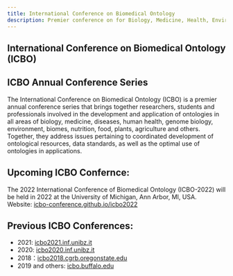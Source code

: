 ```yaml
---
title: International Conference on Biomedical Ontology
description: Premier conference on for Biology, Medicine, Health, Environment, Plants & Agriculture
---
```

## International Conference on Biomedical Ontology (ICBO)

## ICBO Annual Conference Series
The International Conference on Biomedical Ontology (ICBO) is a premier annual conference series that brings together researchers, students and professionals involved in the development and application of ontologies in all areas of biology, medicine, diseases, human health, genome biology, environment, biomes, nutrition, food, plants, agriculture and others. Together, they address issues pertaining to coordinated development of ontological resources, data standards, as well as the optimal use of ontologies in applications.

## Upcoming ICBO Confernce:
The 2022 International Conference of Biomedical Ontology (ICBO-2022) will be held in 2022 at the University of Michigan, Ann Arbor, MI, USA.  
Website: [icbo-conference.github.io/icbo2022](https://icbo-conference.github.io/icbo2022/)

## Previous ICBO Conferences:
- 2021: [icbo2021.inf.unibz.it](https://icbo2021.inf.unibz.it/)
- 2020: [icbo2020.inf.unibz.it](https://icbo2020.inf.unibz.it/)
- 2018：[icbo2018.cgrb.oregonstate.edu](https://icbo2018.cgrb.oregonstate.edu/)
- 2019 and others: [icbo.buffalo.edu](http://icbo.buffalo.edu/)

